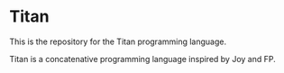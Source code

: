 # Titan
This is the repository for the Titan programming language.

Titan is a concatenative programming language inspired by Joy and FP.